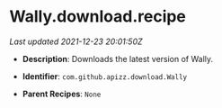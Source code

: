 # Wally.download.recipe

_Last updated 2021-12-23 20:01:50Z_

- **Description**: Downloads the latest version of Wally.

- **Identifier**: `com.github.apizz.download.Wally`

- **Parent Recipes**: `None`
